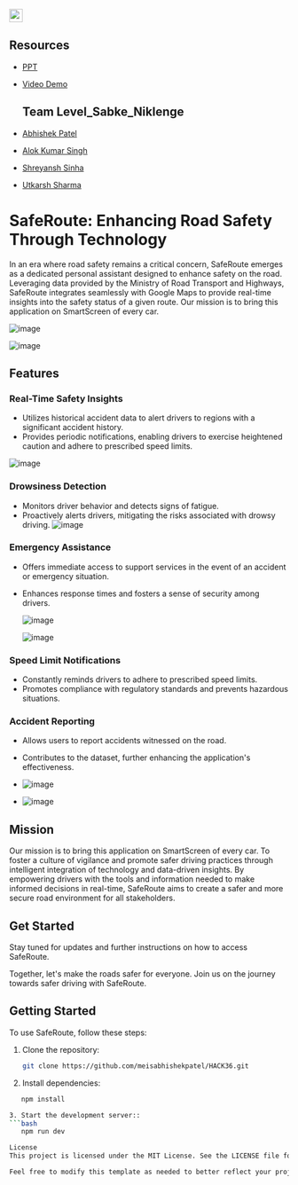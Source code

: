 <a href="https://hack36.com"> <img src="https://i.postimg.cc/FFwvfkGk/built-at-hack36.png" height=24px> </a>


## Resources
- [PPT](https://www.canva.com/design/DAGC_0ibkMk/HtUxPBI_mNsTH6d64aldxw/view)
- [Video Demo](https://youtu.be/kI5gRRa6dAo)

  ## Team Level_Sabke_Niklenge
- [Abhishek Patel](https://github.com/meisabhishekpatel)
- [Alok Kumar Singh](https://github.com/harmonicfunc)
- [Shreyansh Sinha](https://github.com/aryan1oo)
- [Utkarsh Sharma](https://github.com/TechTonicShift)

# SafeRoute: Enhancing Road Safety Through Technology

In an era where road safety remains a critical concern, SafeRoute emerges as a dedicated personal assistant designed to enhance safety on the road. Leveraging data provided by the Ministry of Road Transport and Highways, SafeRoute integrates seamlessly with Google Maps to provide real-time insights into the safety status of a given route. Our mission is to bring this application on SmartScreen of every car.

![image](https://github.com/meisabhishekpatel/HACK36/assets/95674894/fd1c47e2-555d-47c4-a3f4-e2bcdd2963e0)


![image](https://github.com/meisabhishekpatel/HACK36/assets/95674894/c82bb852-5171-4e8c-a026-f1f70b77f6ea)



## Features

### Real-Time Safety Insights
- Utilizes historical accident data to alert drivers to regions with a significant accident history.
- Provides periodic notifications, enabling drivers to exercise heightened caution and adhere to prescribed speed limits.

 ![image](https://github.com/meisabhishekpatel/HACK36/assets/95674894/f91f1c55-37e6-4aac-851a-b5a221a67ee4)


### Drowsiness Detection
- Monitors driver behavior and detects signs of fatigue.
- Proactively alerts drivers, mitigating the risks associated with drowsy driving.
    ![image](https://github.com/meisabhishekpatel/HACK36/assets/95674894/bf9d62e1-6456-464a-b01b-c143652a7192)


### Emergency Assistance
- Offers immediate access to support services in the event of an accident or emergency situation.
- Enhances response times and fosters a sense of security among drivers.
  
  ![image](https://github.com/meisabhishekpatel/HACK36/assets/95674894/8e36b00f-70fe-48f6-b643-c73e61961b96)
  
  ![image](https://github.com/meisabhishekpatel/HACK36/assets/95674894/da7eeb10-5e85-406e-9451-3b30812d78f9)


### Speed Limit Notifications
- Constantly reminds drivers to adhere to prescribed speed limits.
- Promotes compliance with regulatory standards and prevents hazardous situations.

### Accident Reporting
- Allows users to report accidents witnessed on the road.
- Contributes to the dataset, further enhancing the application's effectiveness.

- ![image](https://github.com/meisabhishekpatel/HACK36/assets/95674894/ea2f9737-64a9-4d2e-89d0-23959e809036)

- ![image](https://github.com/meisabhishekpatel/HACK36/assets/95674894/897f5957-8e7b-4632-b399-352948ff7c45)



## Mission
Our mission is to bring this application on SmartScreen of every car. To foster a culture of vigilance and promote safer driving practices through intelligent integration of technology and data-driven insights. By empowering drivers with the tools and information needed to make informed decisions in real-time, SafeRoute aims to create a safer and more secure road environment for all stakeholders.

## Get Started
Stay tuned for updates and further instructions on how to access SafeRoute.

Together, let's make the roads safer for everyone. Join us on the journey towards safer driving with SafeRoute.


## Getting Started

To use SafeRoute, follow these steps:

1. Clone the repository:

   ```bash
   git clone https://github.com/meisabhishekpatel/HACK36.git
2. Install dependencies:
```bash
   npm install

3. Start the development server::
```bash
   npm run dev

License
This project is licensed under the MIT License. See the LICENSE file for details

Feel free to modify this template as needed to better reflect your project or add any additional information you think would be helpful for users. Let me know if you need further assistance!
